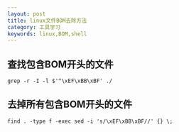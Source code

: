 ```yaml
---
layout: post
title: linux文件BOM去除方法
category: 工具学习
keywords: linux,BOM,shell
---
```



## 查找包含BOM开头的文件
`grep -r -I -l $'^\xEF\xBB\xBF' ./`

## 去掉所有包含BOM开头的文件
`find . -type f -exec sed -i 's/\xEF\xBB\xBF//' {} \;`
